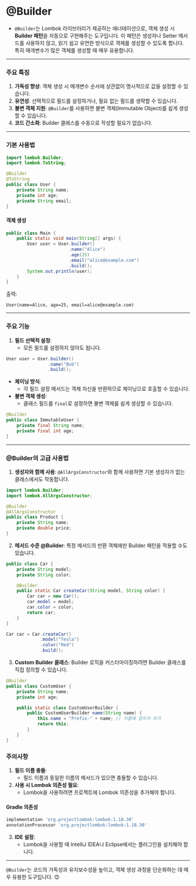 # @Builder
- `@Builder`는 Lombok 라이브러리가 제공하는 애너테이션으로, 객체 생성 시 **Builder 패턴**을 자동으로 구현해주는 도구입니다. 이 패턴은 생성자나 Setter 메서드를 사용하지 않고, 읽기 쉽고 유연한 방식으로 객체를 생성할 수 있도록 합니다. 특히 매개변수가 많은 객체를 생성할 때 매우 유용합니다.

---

### 주요 특징

1. **가독성 향상**: 객체 생성 시 매개변수 순서에 상관없이 명시적으로 값을 설정할 수 있습니다.
2. **유연성**: 선택적으로 필드를 설정하거나, 필요 없는 필드를 생략할 수 있습니다.
3. **불변 객체 지원**: `@Builder`를 사용하면 불변 객체(Immutable Object)를 쉽게 생성할 수 있습니다.
4. **코드 간소화**: Builder 클래스를 수동으로 작성할 필요가 없습니다.

---

### 기본 사용법
```java
import lombok.Builder;
import lombok.ToString;

@Builder
@ToString
public class User {
    private String name;
    private int age;
    private String email;
}

```
#### 객체 생성
```java
public class Main {
    public static void main(String[] args) {
        User user = User.builder()
                        .name("Alice")
                        .age(25)
                        .email("alice@example.com")
                        .build();
        System.out.println(user);
    }
}
```
출력:
```less
User(name=Alice, age=25, email=alice@example.com)
```
---

### 주요 기능

1. **필드 선택적 설정**:
    - 모든 필드를 설정하지 않아도 됩니다.
```java
User user = User.builder()
                .name("Bob")
                .build();

```
- **체이닝 방식**:
    - 각 필드 설정 메서드는 객체 자신을 반환하므로 체이닝으로 호출할 수 있습니다.
- **불변 객체 생성**:
    - 클래스 필드를 `final`로 설정하면 불변 객체를 쉽게 생성할 수 있습니다.
```java
@Builder
public class ImmutableUser {
    private final String name;
    private final int age;
}
```
---

### @Builder의 고급 사용법

1. **생성자와 함께 사용**: `@AllArgsConstructor`와 함께 사용하면 기본 생성자가 없는 클래스에서도 작동합니다.
```java
import lombok.Builder;
import lombok.AllArgsConstructor;

@Builder
@AllArgsConstructor
public class Product {
    private String name;
    private double price;
}
```
2. **메서드 수준 @Builder**: 특정 메서드의 반환 객체에만 Builder 패턴을 적용할 수도 있습니다.
```java
public class Car {
    private String model;
    private String color;

    @Builder
    public static Car createCar(String model, String color) {
        Car car = new Car();
        car.model = model;
        car.color = color;
        return car;
    }
}

Car car = Car.createCar()
             .model("Tesla")
             .color("Red")
             .build();
```
3. **Custom Builder 클래스**: Builder 로직을 커스터마이징하려면 Builder 클래스를 직접 정의할 수 있습니다.
```java
@Builder
public class CustomUser {
    private String name;
    private int age;

    public static class CustomUserBuilder {
        public CustomUserBuilder name(String name) {
            this.name = "Prefix-" + name; // 이름에 접두어 추가
            return this;
        }
    }
}
```
### 주의사항
1. **필드 이름 충돌**:
    - 필드 이름과 동일한 이름의 메서드가 있으면 충돌할 수 있습니다.
2. **사용 시 Lombok 의존성 필요**:
    - Lombok을 사용하려면 프로젝트에 Lombok 의존성을 추가해야 합니다.
#### Gradle 의존성
```gradle
implementation 'org.projectlombok:lombok:1.18.30'
annotationProcessor 'org.projectlombok:lombok:1.18.30'
```
3. **IDE 설정**:
    - Lombok을 사용할 때 IntelliJ IDEA나 Eclipse에서는 플러그인을 설치해야 합니다.

---

`@Builder`는 코드의 가독성과 유지보수성을 높이고, 객체 생성 과정을 단순화하는 데 매우 유용한 도구입니다. 😊